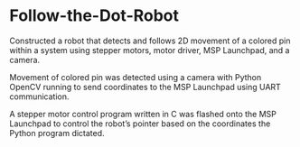 # Follow-the-Dot-Robot
Constructed a robot that detects and follows 2D movement of a colored pin within a system using stepper motors, motor driver, MSP Launchpad, and a camera.

Movement of colored pin was detected using a camera with Python OpenCV running to send coordinates to the MSP Launchpad using UART communication.

A stepper motor control program written in C was flashed onto the MSP Launchpad to control the robot’s pointer based on the coordinates the Python program dictated.
